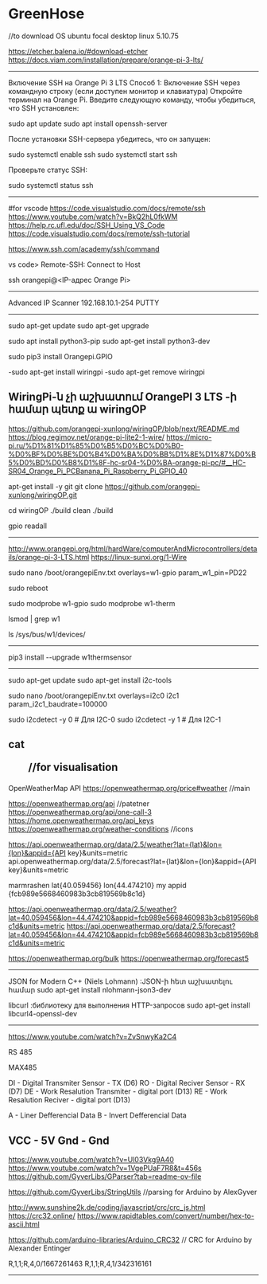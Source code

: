 # GreenHose


//to download OS ubuntu focal desktop linux 5.10.75

https://etcher.balena.io/#download-etcher
https://docs.viam.com/installation/prepare/orange-pi-3-lts/

--------------------------------------------------------------------------------------------------------

Включение SSH на Orange Pi 3 LTS
Способ 1: Включение SSH через командную строку (если доступен монитор и клавиатура)
Откройте терминал на Orange Pi.
Введите следующую команду, чтобы убедиться, что SSH установлен:

sudo apt update
sudo apt install openssh-server

После установки SSH-сервера убедитесь, что он запущен:

sudo systemctl enable ssh
sudo systemctl start ssh

Проверьте статус SSH:

sudo systemctl status ssh

--------------------------------------------------------------------------------------------------------
#for vscode 
https://code.visualstudio.com/docs/remote/ssh
https://www.youtube.com/watch?v=BkQ2hL0fkWM
https://help.rc.ufl.edu/doc/SSH_Using_VS_Code
https://code.visualstudio.com/docs/remote/ssh-tutorial

https://www.ssh.com/academy/ssh/command

vs code> Remote-SSH: Connect to Host

ssh orangepi@<IP-адрес Orange Pi>

--------------------------------------------------------------------------------------------------------

Advanced IP Scanner
192.168.10.1-254
PUTTY

--------------------------------------------------------------------------------------------------------

sudo apt-get update
sudo apt-get upgrade


sudo apt install python3-pip
sudo apt-get install python3-dev

sudo pip3 install Orangepi.GPIO

-sudo apt-get install wiringpi
-sudo apt-get remove wiringpi

WiringPi-ն չի աշխատում OrangePI 3 LTS -ի համար պետք ա wiringOP
--------------------------------------------------------------------------------------------------------
https://github.com/orangepi-xunlong/wiringOP/blob/next/README.md
https://blog.regimov.net/orange-pi-lite2-1-wire/
https://micro-pi.ru/%D1%81%D1%85%D0%B5%D0%BC%D0%B0-%D0%BF%D0%BE%D0%B4%D0%BA%D0%BB%D1%8E%D1%87%D0%B5%D0%BD%D0%B8%D1%8F-hc-sr04-%D0%BA-orange-pi-pc/#__HC-SR04_Orange_Pi_PCBanana_Pi_Raspberry_Pi_GPIO_40

apt-get install -y git
git clone https://github.com/orangepi-xunlong/wiringOP.git

cd wiringOP
./build clean
./build 

gpio readall

--------------------------------------------------------------------------------------------------------
http://www.orangepi.org/html/hardWare/computerAndMicrocontrollers/details/orange-pi-3-LTS.html
https://linux-sunxi.org/1-Wire

sudo nano /boot/orangepiEnv.txt
overlays=w1-gpio
param_w1_pin=PD22

sudo reboot

sudo modprobe w1-gpio
sudo modprobe w1-therm

lsmod | grep w1

ls /sys/bus/w1/devices/

--------------------------------------------------------------------------------------------------------

pip3 install --upgrade w1thermsensor

--------------------------------------------------------------------------------------------------------
sudo apt-get update
sudo apt-get install i2c-tools

sudo nano /boot/orangepiEnv.txt
overlays=i2c0 i2c1
param_i2c1_baudrate=100000 


sudo i2cdetect -y 0  # Для I2C-0
sudo i2cdetect -y 1  # Для I2C-1

cat <dir> //for visualisation
--------------------------------------------------------------------------------------------------------

OpenWeatherMap API
https://openweathermap.org/price#weather        //main

https://openweathermap.org/api                  //patetner
https://openweathermap.org/api/one-call-3
https://home.openweathermap.org/api_keys
https://openweathermap.org/weather-conditions    //icons

https://api.openweathermap.org/data/2.5/weather?lat={lat}&lon={lon}&appid={API key}&units=metric
api.openweathermap.org/data/2.5/forecast?lat={lat}&lon={lon}&appid={API key}&units=metric

marmrashen lat{40.059456} lon{44.474210}
my appid {fcb989e5668460983b3cb819569b8c1d}

https://api.openweathermap.org/data/2.5/weather?lat=40.059456&lon=44.474210&appid=fcb989e5668460983b3cb819569b8c1d&units=metric
https://api.openweathermap.org/data/2.5/forecast?lat=40.059456&lon=44.474210&appid=fcb989e5668460983b3cb819569b8c1d&units=metric

https://openweathermap.org/bulk
https://openweathermap.org/forecast5

--------------------------------------------------------------------------------------------------------
JSON for Modern C++ (Niels Lohmann)  :JSON-ի հետ աշխատելու համար
   sudo apt-get install nlohmann-json3-dev

libcurl                              :библиотеку для выполнения HTTP-запросов
    sudo apt-get install libcurl4-openssl-dev

--------------------------------------------------------------------------------------------------------
https://www.youtube.com/watch?v=ZvSnwyKa2C4

RS 485

MAX485

DI - Digital Transmiter Sensor - TX (D6)
RO - Digital Reciver Sensor - RX (D7)
DE - Work Resalution Transmiter - digital port (D13)
RE - Work Resalution Reciver - digital port (D13)

A - Liner Defferencial Data
B - Invert Defferencial Data

VCC - 5V
Gnd - Gnd
--------------------------------------------------------------------------------------------------------
https://www.youtube.com/watch?v=Ul03Vkg9A40
https://www.youtube.com/watch?v=1VgePUaF7R8&t=456s
https://github.com/GyverLibs/GParser?tab=readme-ov-file

https://github.com/GyverLibs/StringUtils                     //parsing for Arduino by AlexGyver

http://www.sunshine2k.de/coding/javascript/crc/crc_js.html
https://crc32.online/
https://www.rapidtables.com/convert/number/hex-to-ascii.html

https://github.com/arduino-libraries/Arduino_CRC32             // CRC for Arduino by Alexander Entinger


R,1,1;R,4,0/1667261463
R,1,1;R,4,1/342316161

--------------------------------------------------------------------------------------------------------







